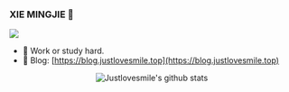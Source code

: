 <!--
**Justlovesmile/Justlovesmile** is a ✨ _special_ ✨ repository because its `README.md` (this file) appears on your GitHub profile.

Here are some ideas to get you started:

- 🔭 I’m currently working on ...
- 🌱 I’m currently learning ...
- 👯 I’m looking to collaborate on ...
- 🤔 I’m looking for help with ...
- 💬 Ask me about ...
- 📫 How to reach me: ...
- 😄 Pronouns: ...
- ⚡ Fun fact: ...
-->

### XIE MINGJIE 👋

![](https://img.shields.io/badge/Major-CS-609926?style=flat&logo=ABB%20RobotStudio&logoColor=ffffff)

- 🌱 Work or study hard.
- 💬 Blog: [https://blog.justlovesmile.top](https://blog.justlovesmile.top)

<p align="center"> <img src="https://github-readme-stats.vercel.app/api?username=Justlovesmile&show_icons=true&theme=dracula" alt="Justlovesmile's github stats" > </p>
